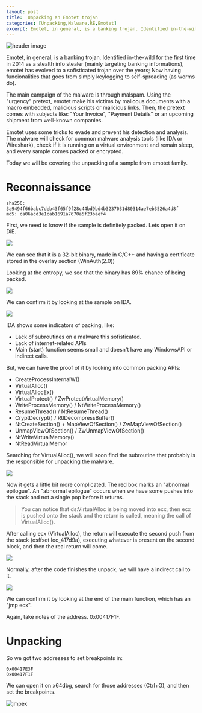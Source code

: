 ```yaml
---
layout: post
title:  Unpacking an Emotet trojan
categories: [Unpacking,Malware,RE,Emotet]
excerpt: Emotet, in general, is a banking trojan. Identified in-the-wild for the first time in 2014 as a stealth info stealer (mainly targeting banking informations), emotet has evolved to a sofisticated trojan over the years; Now having funcionalities that goes from simply keylogging to self-spreading (as worms do).
---
```


![header image](/images/unpacking-emotet/unpacking-emotet-header.jpg "just a header")

Emotet, in general, is a banking trojan. Identified in-the-wild for the first time in 2014 as a stealth info stealer (mainly targeting banking informations), emotet has evolved to a sofisticated trojan over the years; Now having funcionalities that goes from simply keylogging to self-spreading (as worms do).

The main campaign of the malware is through malspam. Using the "urgency" pretext, emotet make his victims by malicous documents with a macro embedded, malicious scripts or malicious links. Then, the pretext comes with subjects like: "Your Invoice", "Payment Details" or an upcoming shipment from well-known companies.

Emotet uses some tricks to evade and prevent his detection and analysis. The malware will check for common malware analysis tools (like IDA or Wireshark), check if it is running on a virtual environment and remain sleep, and every sample comes packed or encrypted.

Today we will be covering the unpacking of a sample from emotet family.

# Reconnaissance

```
sha256: 3a9494f66babc7deb43f65f9f28c44bd9bd4b3237031d80314ae7eb3526a4d8f
md5: ca06acd3e1cab1691a7670a5f23baef4
```

First, we need to know if the sample is definitely packed. Lets open it on DiE.

![](./images/unpacking-emotet/unpacking-emotet-die.png)

We can see that it is a 32-bit binary, made in C/C++ and having a certificate stored in the overlay section (WinAuth(2.0))

Looking at the entropy, we see that the binary has 89% chance of being packed.

![](/images/unpacking-emotet/unpacking-emotet-entropy.png)

We can confirm it by looking at the sample on IDA.

![](/images/unpacking-emotet/unpacking-emotet-idaconfirm.png)

IDA shows some indicators of packing, like:

- Lack of subroutines on a malware this sofisticated.
- Lack of internet-related APIs
- Main (start) function seems small and doesn't have any WindowsAPI or indirect calls.

But, we can have the proof of it by looking into common packing APIs:

- CreateProcessInternalW()
- VirtualAlloc()
- VirtualAllocEx()
- VirtualProtect() / ZwProtectVirtualMemory()
- WriteProcessMemory() / NtWriteProcessMemory()
- ResumeThread() / NtResumeThread()
- CryptDecrypt() / RtlDecompressBuffer()
- NtCreateSection() + MapViewOfSection() / ZwMapViewOfSection()
- UnmapViewOfSection() / ZwUnmapViewOfSection()
- NtWriteVirtualMemory()
- NtReadVirtualMemor

Searching for VirtualAlloc(), we will soon find the subroutine that probably is the responsible for unpacking the malware.

![](/images/unpacking-emotet/unpacking-emotet-valloc.png)

Now it gets a little bit more complicated. The red box marks an "abnormal epilogue". An "abnormal epilogue" occurs when we have some pushes into the stack and not a single pop before it returns.

> You can notice that ds:VirtualAlloc is being moved into ecx, then ecx is pushed onto the stack and the return is called, meaning the call of VirtualAlloc().

After calling ecx (VirtualAlloc), the return will execute the second push from the stack (osffset loc_417d9a), executing whatever is present on the second block, and then the real return will come.

![](/images/unpacking-emotet/unpacking-emotet-sub_41d50.png)

Normally, after the code finishes the unpack, we will have a indirect call to it.

![](/images/unpacking-emotet/unpacking-emotet-jmpecx.png)

We can confirm it by looking at the end of the main function, which has an "jmp ecx".

Again, take notes of the address. 0x00417F1F.

# Unpacking

So we got two addresses to set breakpoints in:

```
0x00417E3F
0x00417F1F
```

We can open it on x64dbg, search for those addresses (Ctrl+G), and then set the breakpoints.

![jmpex](/images/unpacking-emotet/unpacking-emotet-breakpoints.png)